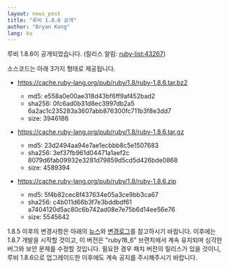 ```yaml
---
layout: news_post
title: "루비 1.8.6 공개"
author: "Bryan Kang"
lang: ko
---
```


루비 1.8.6이 공개되었습니다. (릴리스 알림: [ruby-list:43267][1])

소스코드는 아래 3가지 형태로 제공됩니다.

* https://cache.ruby-lang.org/pub/ruby/1.8/ruby-1.8.6.tar.bz2
  * md5: e558a0e00ae318d43bf6ff9af452bad2
  * sha256: 0fc6ad0b31d8ec3997db2a5
    6a2ac1c235283a3607abb876300fc711b3f8e3dd7
  * size: 3946186

* https://cache.ruby-lang.org/pub/ruby/1.8/ruby-1.8.6.tar.gz
  * md5: 23d2494aa94e7ae1ecbbb8c5e1507683
  * sha256: 3ef37fb961d04471a1aef2c
    8079d6fab09932e3281d79859d5cd5d426bde0868
  * size: 4589394

* https://cache.ruby-lang.org/pub/ruby/1.8/ruby-1.8.6.zip
  * md5: 5f4b82cec8f437634e05a3ce9bb3ca67
  * sha256: c4b011d66b3f7e3bddbdf61
    a7404120d5ac80c6b742ad08e7e75b6d14ee56e76
  * size: 5545642

1\.8.5 이후의 변경사항은 아래의 [뉴스][2]와 [변경로그][3]를 참고하시기 바랍니다. 이후에는 1.8.7
개발을 시작할 것이고, 이 버전은 \"ruby*1*8\_6\" 브랜치에서 계속 유지되며 심각한 버그와 보안 문제를 수정할
것입니다. 필요한 경우 패치 버전의 릴리스가 있을 것이니, 루비 1.8.6으로 업그레이드한 이후에도 계속 공지를 주시해주시기
바랍니다.



[1]: http://blade.nagaokaut.ac.jp/cgi-bin/scat.rb/ruby/ruby-list/43267
[2]: http://svn.ruby-lang.org/repos/ruby/tags/v1_8_6/NEWS
[3]: http://svn.ruby-lang.org/repos/ruby/tags/v1_8_6/ChangeLog

